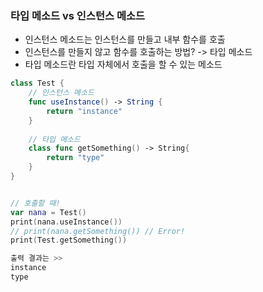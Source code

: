### 타입 메소드 vs 인스턴스 메소드

- 인스턴스 메소드는 인스턴스를 만들고 내부 함수를 호출
- 인스턴스를 만들지 않고 함수를 호출하는 방법? -> 타입 메소드
- 타입 메소드란 타입 자체에서 호출을 할 수 있는 메소드

```swift
class Test {
	// 인스턴스 메소드
	func useInstance() -> String {
		return "instance"
	}
	
	// 타입 메소드 
	class func getSomething() -> String{
		return "type"
	}
}


// 호출할 때!
var nana = Test()
print(nana.useInstance())
// print(nana.getSomething()) // Error!
print(Test.getSomething())

출력 결과는 >>
instance
type
```

